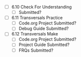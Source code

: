 - [ ] 6.10 Check For Understanding
	- [ ] Submitted?
- [ ] 6.11 Transversals Practice
	- [ ] Code.org Project Submitted?
	- [ ] Debug Guide Submitted?
- [ ] 6.12 Transversals Make
	- [ ] Code.org Project Submitted?
	- [ ] Project Guide Submitted?
	- [ ] FRQs Submitted?